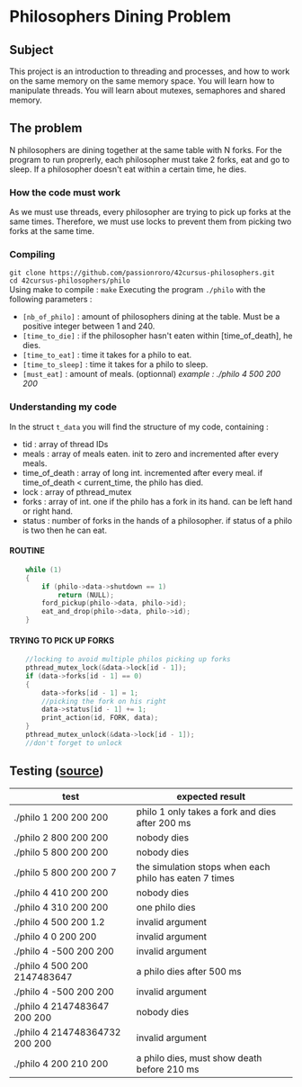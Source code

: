 # Philosophers Dining Problem
## Subject
This project is an introduction to threading and processes, and how to work on the same memory on the same memory space. You will learn how to manipulate threads. You will learn about mutexes, semaphores and shared memory.
## The problem
N philosophers are dining together at the same table with N forks. For the program to run proprerly, each philosopher must take 2 forks, eat and go to sleep. If a philosopher doesn't eat within a certain time, he dies.
### How the code must work
As we must use threads, every philosopher are trying to pick up forks at the same times. Therefore, we must use locks to prevent them from picking two forks at the same time.
### Compiling
`git clone https://github.com/passionroro/42cursus-philosophers.git`\
`cd 42cursus-philosophers/philo`\
Using make to compile :
`make`
Executing the program `./philo` with the following parameters :
- `[nb_of_philo]` : amount of philosophers dining at the table. Must be a positive integer between 1 and 240.
- `[time_to_die]` : if the philosopher hasn't eaten within [time_of_death], he dies.
- `[time_to_eat]` : time it takes for a philo to eat.
- `[time_to_sleep]` : time it takes for a philo to sleep.
- `[must_eat]` : amount of meals. (optionnal)
_example : ./philo 4 500 200 200_

### Understanding my code
In the struct `t_data` you will find the structure of my code, containing : 
- tid : array of thread IDs
- meals : array of meals eaten. init to zero and incremented after every meals.
- time_of_death : array of long int. incremented after every meal. if time_of_death < current_time, the philo has died.
- lock : array of pthread_mutex
- forks : array of int. one if the philo has a fork in its hand. can be left hand or right hand.
- status : number of forks in the hands of a philosopher. if status of a philo is two then he can eat.

#### ROUTINE
```c
	while (1)
	{
		if (philo->data->shutdown == 1)
			return (NULL);
		ford_pickup(philo->data, philo->id);
		eat_and_drop(philo->data, philo->id);
	}
```

#### TRYING TO PICK UP FORKS
```c
    //locking to avoid multiple philos picking up forks
	pthread_mutex_lock(&data->lock[id - 1]);
	if (data->forks[id - 1] == 0)
	{
		data->forks[id - 1] = 1;
		//picking the fork on his right
		data->status[id - 1] += 1;
		print_action(id, FORK, data);
	}
	pthread_mutex_unlock(&data->lock[id - 1]);
	//don't forget to unlock
```
## Testing ([source](https://github.com/iciamyplant/Philosophers))
| test | expected result |
|----------|-------|
| ./philo 1 200 200 200 | philo 1 only takes a fork and dies after 200 ms |
| ./philo 2 800 200 200 | nobody dies |
| ./philo 5 800 200 200 | nobody dies |
| ./philo 5 800 200 200 7 | the simulation stops when each philo has eaten 7 times |
| ./philo 4 410 200 200 | nobody dies |
| ./philo 4 310 200 200 | one philo dies |
| ./philo 4 500 200 1.2 | invalid argument |
| ./philo 4 0 200 200 | invalid argument |
| ./philo 4 -500 200 200 | invalid argument |
| ./philo 4 500 200 2147483647 | a philo dies after 500 ms | 
| ./philo 4 -500 200 200 | invalid argument |
| ./philo 4 2147483647 200 200 | nobody dies |
| ./philo 4 214748364732 200 200 | invalid argument|
| ./philo 4 200 210 200 | a philo dies, must show death before 210 ms |


